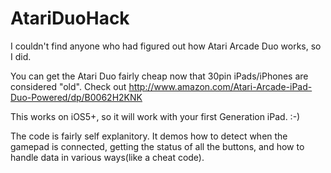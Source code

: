AtariDuoHack
============

I couldn't find anyone who had figured out how Atari Arcade Duo works, so I did.

You can get the Atari Duo fairly cheap now that 30pin iPads/iPhones are considered "old". Check out http://www.amazon.com/Atari-Arcade-iPad-Duo-Powered/dp/B0062H2KNK

This works on iOS5+, so it will work with your first Generation iPad. :-)

The code is fairly self explanitory. It demos how to detect when the gamepad is connected, getting the status of all the buttons, and how to handle data in various ways(like a cheat code).

